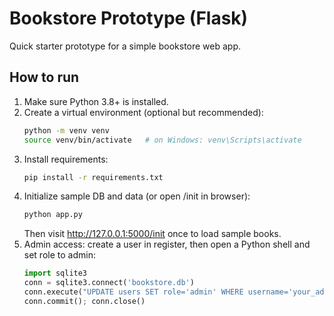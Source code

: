 # Bookstore Prototype (Flask)

Quick starter prototype for a simple bookstore web app.

## How to run
1. Make sure Python 3.8+ is installed.
2. Create a virtual environment (optional but recommended):
   ```bash
   python -m venv venv
   source venv/bin/activate   # on Windows: venv\Scripts\activate
   ```
3. Install requirements:
   ```bash
   pip install -r requirements.txt
   ```
4. Initialize sample DB and data (or open /init in browser):
   ```bash
   python app.py
   ```
   Then visit http://127.0.0.1:5000/init once to load sample books.
5. Admin access: create a user in register, then open a Python shell and set role to admin:
   ```python
   import sqlite3
   conn = sqlite3.connect('bookstore.db')
   conn.execute("UPDATE users SET role='admin' WHERE username='your_admin_username'")
   conn.commit(); conn.close()
   ```
